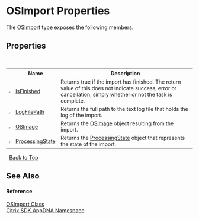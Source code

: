 # OSImport Properties
 

The <a href="T_Citrix_SDK_AppDNA_OSImport">OSImport</a> type exposes the following members.


## Properties
&nbsp;<table><tr><th></th><th>Name</th><th>Description</th></tr><tr><td>![Public property](media/pubproperty.gif "Public property")</td><td><a href="P_Citrix_SDK_AppDNA_OSImport_IsFinished">IsFinished</a></td><td>
Returns true if the import has finished. The return value of this does not indicate success, error or cancellation, simply whether or not the task is complete.</td></tr><tr><td>![Public property](media/pubproperty.gif "Public property")</td><td><a href="P_Citrix_SDK_AppDNA_OSImport_LogFilePath">LogFilePath</a></td><td>
Returns the full path to the text log file that holds the log of the import.</td></tr><tr><td>![Public property](media/pubproperty.gif "Public property")</td><td><a href="P_Citrix_SDK_AppDNA_OSImport_OSImage">OSImage</a></td><td>
Returns the <a href="P_Citrix_SDK_AppDNA_OSImport_OSImage">OSImage</a> object resulting from the import.</td></tr><tr><td>![Public property](media/pubproperty.gif "Public property")</td><td><a href="P_Citrix_SDK_AppDNA_OSImport_ProcessingState">ProcessingState</a></td><td>
Returns the <a href="P_Citrix_SDK_AppDNA_OSImport_ProcessingState">ProcessingState</a> object that represents the state of the import.</td></tr></table>&nbsp;
<a href="#osimport-properties">Back to Top</a>

## See Also


#### Reference
<a href="T_Citrix_SDK_AppDNA_OSImport">OSImport Class</a><br /><a href="N_Citrix_SDK_AppDNA">Citrix.SDK.AppDNA Namespace</a><br />
